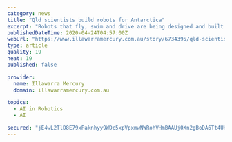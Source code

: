 ```yaml
---
category: news
title: "Qld scientists build robots for Antarctica"
excerpt: "Robots that fly, swim and drive are being designed and built by internationally ... Expert in aeronautical engineering and artificial intelligence Professor Felipe Gonzales and statistical modelling researcher Dr Kate Helmstedt will also join the Securing Antarctica's Environmental Future (SAEF) team. \"The goal is to link new streams of data ..."
publishedDateTime: 2020-04-24T04:57:00Z
webUrl: "https://www.illawarramercury.com.au/story/6734395/qld-scientists-build-robots-for-antarctica/?cs=7"
type: article
quality: 19
heat: 19
published: false

provider:
  name: Illawarra Mercury
  domain: illawarramercury.com.au

topics:
  - AI in Robotics
  - AI

secured: "jE4wL2TlD8E79xPaknhyy9WDc5xpVpxmwNWRohVHmBAAUj0Xn2gBoDA6Tt4UHLsEpVA+j7YnrcPXYpHUrFiJyNWX3q5oYU5+4o8bkL8gt2zb8urhxkOiZLWf3Bo57MiQgiAMDK7GCRtWtd0URosjemkYk3reVE1K9RK7HKCsVZZFZg4Sq0w2m7yoOol8PHqiy/Ran+8AL2KS6937jTKbty9ch2ihXV1j0ka9HMRi3XRgCOAKAql9gtBUVI9cnAtx4jvnMgn3sDo47XI/IEf89pT44A7I4Kv4bGU+kIeqhaPLAgs6uegrcFxeN6FRKphOAl5VcF2sSO94WrA7tDrlpHSjGhSMXa8eOiHw7lb146RhJGiYzm1U0mkKYp7F5qoWjLpY7+nUtfpU/59hyT2dp0TxJmxAoLIL06ggD/lycMzbUA6/TQcKAzLVVz6onCU3LJb0TDfzw53aQ8DgvswFv6kYIDobm9utn00khz6iSZU=;pUwlnOm+hB4qtT+6ZZgBgA=="
---
```


